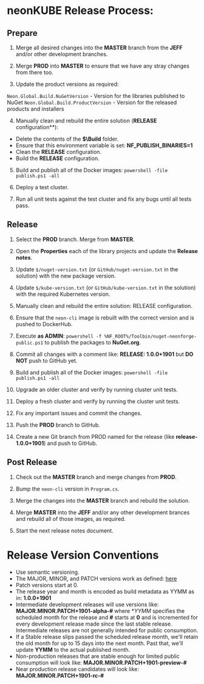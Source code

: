 # neonKUBE Release Process:

## Prepare

1. Merge all desired changes into the **MASTER** branch from the **JEFF** and/or other development branches.

2. Merge **PROD** into **MASTER** to ensure that we have any stray changes from there too.

3. Update the product versions as required: 

  `Neon.Global.Build.NuGetVersion` - Version for the libraries published to NuGet
  `Neon.Global.Build.ProductVersion` - Version for the released products and installers

4. Manually clean and rebuild the entire solution (**RELEASE** configuration**): 

  * Delete the contents of the **$\Build** folder.
  * Ensure that this environment variable is set: **NF_PUBLISH_BINARIES=1**
  * Clean the **RELEASE** configuration.
  * Build the **RELEASE** configuration.

5. Build and publish all of the Docker images: `powershell -file publish.ps1 -all`

6. Deploy a test cluster.

7. Run all unit tests against the test cluster and fix any bugs until all tests pass.

## Release 

1. Select the **PROD** branch.  Merge from **MASTER**.

2. Open the **Properties** each of the library projects and update the **Release notes**.

3. Update `$/nuget-version.txt` (or `GitHub/nuget-version.txt` in the solution) with the 
   new package version.

4. Update `$/kube-version.txt` (or `GitHub/kube-version.txt` in the solution) with the 
   required Kubernetes version.

5. Manually clean and rebuild the entire solution: RELEASE configuration.

6. Ensure that the `neon-cli` image is rebuilt with the correct version and is pushed to DockerHub.

7. Execute **as ADMIN**: `powershell -f %NF_ROOT%/Toolbin/nuget-neonforge-public.ps1` to publish the packages to **NuGet.org**.

8. Commit all changes with a comment like: **RELEASE: 1.0.0+1901** but **DO NOT** push to GitHub yet.

9. Build and publish all of the Docker images: `powershell -file publish.ps1 -all`

10. Upgrade an older cluster and verify by running cluster unit tests.

11. Deploy a fresh cluster and verify by running the cluster unit tests.

12. Fix any important issues and commit the changes.

13. Push the **PROD** branch to GitHub.

14. Create a new Git branch from PROD named for the release (like **release-1.0.0+1901**) and push to GitHub.

## Post Release

1. Check out the **MASTER** branch and merge changes from **PROD**.

2. Bump the `neon-cli` version in `Program.cs`.

3. Merge the changes into the **MASTER** branch and rebuild the solution.

4. Merge **MASTER** into the **JEFF** and/or any other development brances and rebuild all of those images, as required.

5. Start the next release notes document.

 # Release Version Conventions

* Use semantic versioning.
* The MAJOR, MINOR, and PATCH versions work as defined: [here](https://semver.org/)
* Patch versions start at 0.
* The release year and month is encoded as build metadata as YYMM as in: **1.0.0+1901**
* Intermediate development releases will use versions like: **MAJOR.MINOR.PATCH+1901-alpha-#** where **YYMM* specifies the scheduled month for the release and **#** starts at **0** and is incremented for every development release made since the last stable release.  Intermediate releases are not generally intended for public consumption.
* If a Stable release slips passed the scheduled release month, we'll retain the old month for up to 15 days into the next month.  Past that, we'll update **YYMM** to the actual published month.
* Non-production releases that are stable enough for limited public consumption will look like: **MAJOR.MINOR.PATCH+1901-preview-#**
* Near production release candidates will look like: **MAJOR.MINOR.PATCH+1901-rc-#**
